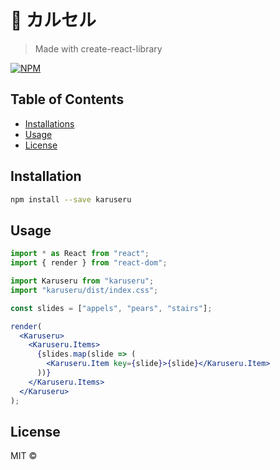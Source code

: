 # 🎠 カルセル

> Made with create-react-library

[![NPM](https://img.shields.io/npm/v/karuseru.svg)](https://www.npmjs.com/package/karuseru)

## Table of Contents

- [Installations](#Installation)
- [Usage](#Usage)
- [License](#License)

## Installation

```bash
npm install --save karuseru
```

## Usage

```jsx
import * as React from "react";
import { render } from "react-dom";

import Karuseru from "karuseru";
import "karuseru/dist/index.css";

const slides = ["appels", "pears", "stairs"];

render(
  <Karuseru>
    <Karuseru.Items>
      {slides.map(slide => (
        <Karuseru.Item key={slide}>{slide}</Karuseru.Item>
      ))}
    </Karuseru.Items>
  </Karuseru>
);
```

## License

MIT © [](https://github.com/)
